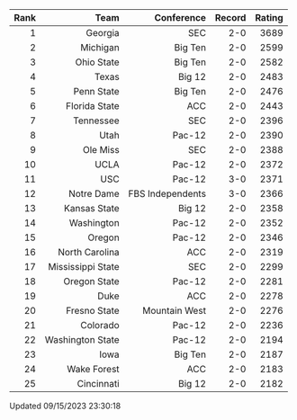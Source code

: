 | Rank  | Team                 | Conference           | Record   | Rating |
| ---:  | ---:                 | ---:                 | ---:     | ---:   |
| 1     | Georgia              | SEC                  | 2-0      | 3689   |
| 2     | Michigan             | Big Ten              | 2-0      | 2599   |
| 3     | Ohio State           | Big Ten              | 2-0      | 2582   |
| 4     | Texas                | Big 12               | 2-0      | 2483   |
| 5     | Penn State           | Big Ten              | 2-0      | 2476   |
| 6     | Florida State        | ACC                  | 2-0      | 2443   |
| 7     | Tennessee            | SEC                  | 2-0      | 2396   |
| 8     | Utah                 | Pac-12               | 2-0      | 2390   |
| 9     | Ole Miss             | SEC                  | 2-0      | 2388   |
| 10    | UCLA                 | Pac-12               | 2-0      | 2372   |
| 11    | USC                  | Pac-12               | 3-0      | 2371   |
| 12    | Notre Dame           | FBS Independents     | 3-0      | 2366   |
| 13    | Kansas State         | Big 12               | 2-0      | 2358   |
| 14    | Washington           | Pac-12               | 2-0      | 2352   |
| 15    | Oregon               | Pac-12               | 2-0      | 2346   |
| 16    | North Carolina       | ACC                  | 2-0      | 2319   |
| 17    | Mississippi State    | SEC                  | 2-0      | 2299   |
| 18    | Oregon State         | Pac-12               | 2-0      | 2281   |
| 19    | Duke                 | ACC                  | 2-0      | 2278   |
| 20    | Fresno State         | Mountain West        | 2-0      | 2276   |
| 21    | Colorado             | Pac-12               | 2-0      | 2236   |
| 22    | Washington State     | Pac-12               | 2-0      | 2194   |
| 23    | Iowa                 | Big Ten              | 2-0      | 2187   |
| 24    | Wake Forest          | ACC                  | 2-0      | 2183   |
| 25    | Cincinnati           | Big 12               | 2-0      | 2182   |

Updated 09/15/2023 23:30:18
